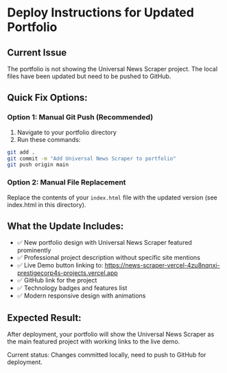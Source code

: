 # Deploy Instructions for Updated Portfolio

## Current Issue
The portfolio is not showing the Universal News Scraper project. The local files have been updated but need to be pushed to GitHub.

## Quick Fix Options:

### Option 1: Manual Git Push (Recommended)
1. Navigate to your portfolio directory
2. Run these commands:
```bash
git add .
git commit -m "Add Universal News Scraper to portfolio"
git push origin main
```

### Option 2: Manual File Replacement
Replace the contents of your `index.html` file with the updated version (see index.html in this directory).

## What the Update Includes:
- ✅ New portfolio design with Universal News Scraper featured prominently
- ✅ Professional project description without specific site mentions
- ✅ Live Demo button linking to: https://news-scraper-vercel-4zu8nqnxi-prestigecorp4s-projects.vercel.app
- ✅ GitHub link for the project
- ✅ Technology badges and features list
- ✅ Modern responsive design with animations

## Expected Result:
After deployment, your portfolio will show the Universal News Scraper as the main featured project with working links to the live demo.

Current status: Changes committed locally, need to push to GitHub for deployment.